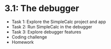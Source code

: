 # 3.1: The debugger

* Task 1: Explore the SimpleCalc project and app
* Task 2: Run SimpleCalc in the debugger
* Task 3: Explore debugger features
* Coding challenge
* Homework